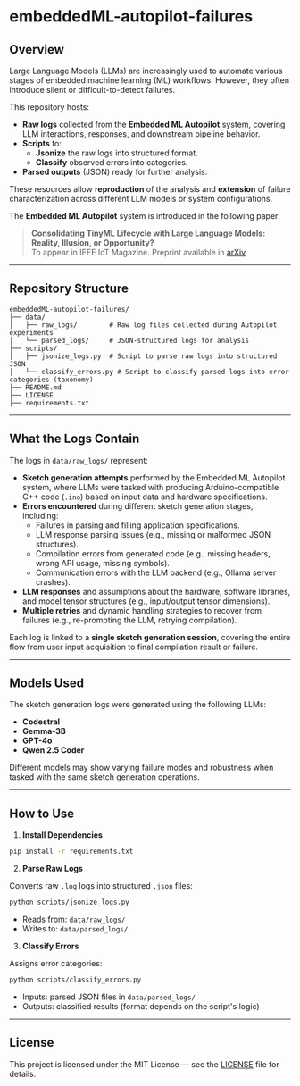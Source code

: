 # embeddedML-autopilot-failures

## Overview

Large Language Models (LLMs) are increasingly used to automate various stages of embedded machine learning (ML) workflows. However, they often introduce silent or difficult-to-detect failures.

This repository hosts:

- **Raw logs** collected from the **Embedded ML Autopilot** system, covering LLM interactions, responses, and downstream pipeline behavior.
- **Scripts** to:
  - **Jsonize** the raw logs into structured format.
  - **Classify** observed errors into categories.
- **Parsed outputs** (JSON) ready for further analysis.

These resources allow **reproduction** of the analysis and **extension** of failure characterization across different LLM models or system configurations.

The **Embedded ML Autopilot** system is introduced in the following paper:

> **Consolidating TinyML Lifecycle with Large Language Models: Reality, Illusion, or Opportunity?**  
> To appear in IEEE IoT Magazine. Preprint available in [arXiv](https://arxiv.org/pdf/2501.12420)

---

## Repository Structure

```
embeddedML-autopilot-failures/
├── data/
│   ├── raw_logs/        # Raw log files collected during Autopilot experiments
│   └── parsed_logs/     # JSON-structured logs for analysis
├── scripts/
│   ├── jsonize_logs.py  # Script to parse raw logs into structured JSON
│   └── classify_errors.py # Script to classify parsed logs into error categories (taxonomy)
├── README.md
├── LICENSE
├── requirements.txt
```

---

## What the Logs Contain

The logs in `data/raw_logs/` represent:

- **Sketch generation attempts** performed by the Embedded ML Autopilot system, where LLMs were tasked with producing Arduino-compatible C++ code (`.ino`) based on input data and hardware specifications.
- **Errors encountered** during different sketch generation stages, including:
  - Failures in parsing and filling application specifications.
  - LLM response parsing issues (e.g., missing or malformed JSON structures).
  - Compilation errors from generated code (e.g., missing headers, wrong API usage, missing symbols).
  - Communication errors with the LLM backend (e.g., Ollama server crashes).
- **LLM responses** and assumptions about the hardware, software libraries, and model tensor structures (e.g., input/output tensor dimensions).
- **Multiple retries** and dynamic handling strategies to recover from failures (e.g., re-prompting the LLM, retrying compilation).

Each log is linked to a **single sketch generation session**, covering the entire flow from user input acquisition to final compilation result or failure.

---

## Models Used

The sketch generation logs were generated using the following LLMs:

- **Codestral**
- **Gemma-3B**
- **GPT-4o**
- **Qwen 2.5 Coder**

Different models may show varying failure modes and robustness when tasked with the same sketch generation operations.

---

## How to Use

1. **Install Dependencies**

```bash
pip install -r requirements.txt
```

2. **Parse Raw Logs**

Converts raw `.log` logs into structured `.json` files:

```bash
python scripts/jsonize_logs.py
```

- Reads from: `data/raw_logs/`
- Writes to: `data/parsed_logs/`

3. **Classify Errors**

Assigns error categories:

```bash
python scripts/classify_errors.py
```

- Inputs: parsed JSON files in `data/parsed_logs/`
- Outputs: classified results (format depends on the script's logic)

---

## License

This project is licensed under the MIT License — see the [LICENSE](LICENSE) file for details.
